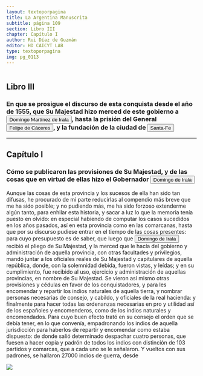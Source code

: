 ```yaml
---
layout: textoporpagina
title: La Argentina Manuscrita
subtitle: página 109
section: Libro III
chapter: Capítulo I
author: Rui Díaz de Guzmán
editor: HD CAICYT LAB
type: textoporpagina
img: pg_0113
---
```


<div class="row">
    <div class="column">
<h2>Libro III</h2><h3>En que se prosigue el discurso de esta conquista desde el año de 1555, que Su Majestad hizo merced de este gobierno a <button class="balloon" data-balloon-pos="up" data-balloon-length="large" data-balloon="Domingo Martínez de Irala (Vergara de la Hermandad de Guipúzcoa, Corona de Castilla, 1509 - Asunción del Paraguay, Virreinato del Perú, 3 de octubre de 1556) fue un conquistador, explorador y colonizador español que como lugarteniente de Juan de Ayolas quien lo nombrara interinamente hasta que regresara como teniente de gobernador de La Candelaria en 1537, luego lo sería de hecho, y posteriormente elegido por el pueblo según real cédula, como teniente de gobernador general de Asunción.Ocupó tres veces el cargo de gobernador interino del Río de la Plata y del Paraguay, en los períodos de 1539 a 1542, de 1544 hasta 1548 y por último desde 1549. El emperador Carlos V lo nombraría definitivamente como titular en el cargo gubernamental en el año 1555, que lo ostentaría hasta su fallecimiento.En 1543 fundó en el Chaco Boreal el Puerto de los Reyes, a orillas del río Paraguay y del pantano de los Jarayes, sobre las costas de la laguna La Gaiba.">Domingo Martínez de Irala</button>, hasta la prisión del General <button class="balloon" data-balloon-pos="up" data-balloon-length="large" data-balloon="Felipe de Cáceres (n. Madrid, ca. 1538) fue un conquistador, explorador y colonizador español. Se desempeñó como gobernador interino del Río de la Plata y del Paraguay, con sede en Asunción, entre el 11 de diciembre de 1568 y el 14 dejulio de 1572.">Felipe de Cáceres</button>, y la fundación de la ciudad de <a href="https://recogito.pelagios.org/document/wzqxhk0h3vpikm/part/1/edit#a95807da-5bc5-4871-a18d-7266e36ff52b" target="_blank"><button class="balloon" data-balloon-pos="up" data-balloon-length="large" data-balloon="La ciudad de Santa Fe fue fundada por Juan de Garay en 1573 un poco más al norte que la ubicación actual de la ciudad, en la localidad de Cayastá junto al río Paraná.">Santa-Fe</button></a></h3><hr><h2>Capítulo I</h2><h3>Cómo se publicaron las provisiones de Su Majestad, y de las cosas que en virtud de ellas hizo el Gobernador <button class="balloon" data-balloon-pos="up" data-balloon-length="large" data-balloon="Domingo Martínez de Irala (Vergara de la Hermandad de Guipúzcoa, Corona de Castilla, 1509 - Asunción del Paraguay, Virreinato del Perú, 3 de octubre de 1556) fue un conquistador, explorador y colonizador español que como lugarteniente de Juan de Ayolas quien lo nombrara interinamente hasta que regresara como teniente de gobernador de La Candelaria en 1537, luego lo sería de hecho, y posteriormente elegido por el pueblo según real cédula, como teniente de gobernador general de Asunción.Ocupó tres veces el cargo de gobernador interino del Río de la Plata y del Paraguay, en los períodos de 1539 a 1542, de 1544 hasta 1548 y por último desde 1549. El emperador Carlos V lo nombraría definitivamente como titular en el cargo gubernamental en el año 1555, que lo ostentaría hasta su fallecimiento.En 1543 fundó en el Chaco Boreal el Puerto de los Reyes, a orillas del río Paraguay y del pantano de los Jarayes, sobre las costas de la laguna La Gaiba.">Domingo de Irala</button></h3><p>Aunque las cosas de esta provincia y los sucesos de ella han sido tan difusas, he procurado de mi parte reducirlas al compendio más breve que me ha sido posible; y no pudiendo más, me ha sido forzoso extenderme algún tanto, para enhilar esta historia, y sacar a luz lo que la memoria tenía puesto en olvido: en especial habiendo de computar los casos sucedidos en los años pasados, así en esta provincia como en las comarcanas, hasta que por su discurso pudiese entrar en el tiempo de las cosas presentes: para cuyo presupuesto es de saber, que luego que <button class="balloon" data-balloon-pos="up" data-balloon-length="large" data-balloon="Domingo Martínez de Irala (Vergara de la Hermandad de Guipúzcoa, Corona de Castilla, 1509 - Asunción del Paraguay, Virreinato del Perú, 3 de octubre de 1556) fue un conquistador, explorador y colonizador español que como lugarteniente de Juan de Ayolas quien lo nombrara interinamente hasta que regresara como teniente de gobernador de La Candelaria en 1537, luego lo sería de hecho, y posteriormente elegido por el pueblo según real cédula, como teniente de gobernador general de Asunción. Ocupó tres veces el cargo de gobernador interino del Río de la Plata y del Paraguay, en los períodos de 1539 a 1542, de 1544 hasta 1548 y por último desde 1549. El emperador Carlos V lo nombraría definitivamente como titular en el cargo gubernamental en el año 1555, que lo ostentaría hasta su fallecimiento.En 1543 fundó en el Chaco Boreal el Puerto de los Reyes, a orillas del río Paraguay y del pantano de los Jarayes, sobre las costas de la laguna La Gaiba.">Domingo de Irala</button> recibió el pliego de Su Majestad, y la merced que le hacía del gobierno y administración de aquella provincia, con otras facultades y privilegios, mandó juntar a los oficiales reales de Su Majestad y capitulares de aquella república, donde, con la solemnidad debida, fueron vistas, y leídas; y en su cumplimiento, fue recibido al uso, ejercicio y administración de aquellas provincias, en nombre de Su Majestad. Se vieron así mismo otras provisiones y cédulas en favor de los conquistadores, y para les encomendar y repartir los indios naturales de aquella tierra, y nombrar personas necesarias de consejo, y cabildo, y oficiales de la real hacienda: y finalmente para hacer todas las ordenanzas necesarias en pro y utilidad así de los españoles y encomenderos, como de los indios naturales y encomendados. Para cuyo buen efecto trató en su consejo el orden que se debía tener, en lo que convenía, empadronando los indios de aquella jurisdicción para haberlos de repartir y encomendar como estaba dispuesto: de donde salió determinado despachar cuatro personas, que fuesen a hacer copia y padrón de todos los indios con distinción de 103 partidos y comarcas, que a cada uno se le señalaron. Y vueltos con sus padrones, se hallaron 27000 indios de guerra, desde </p></div>

<div class="column">
<a href="{{site.baseurl}}/assets/img/argentina_manuscrita/{{page.img}}.jpg"><img src="{{site.baseurl}}/assets/img/argentina_manuscrita/{{page.img}}.jpg"></a>
</div>
</div>